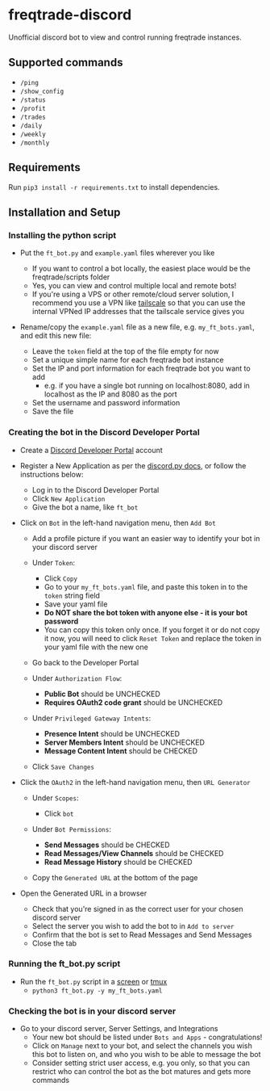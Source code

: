 # freqtrade-discord

Unofficial discord bot to view and control running freqtrade instances.

## Supported commands

* `/ping`
* `/show_config`
* `/status`
* `/profit`
* `/trades`
* `/daily`
* `/weekly`
* `/monthly`

## Requirements

Run `pip3 install -r requirements.txt` to install dependencies.

## Installation and Setup

### Installing the python script

* Put the `ft_bot.py` and `example.yaml` files wherever you like 
  * If you want to control a bot locally, the easiest place would be the freqtrade/scripts folder
  * Yes, you can view and control multiple local and remote bots!
  * If you're using a VPS or other remote/cloud server solution, I recommend you use a VPN like [tailscale](https://tailscale.com) so that you can use the internal
    VPNed IP addresses that the tailscale service gives you

* Rename/copy the `example.yaml` file as a new file, e.g. `my_ft_bots.yaml`, and edit this new file:
  * Leave the `token` field at the top of the file empty for now
  * Set a unique simple name for each freqtrade bot instance
  * Set the IP and port information for each freqtrade bot you want to add
    * e.g. if you have a single bot running on localhost:8080, add in localhost as the IP and 8080 as the port
  * Set the username and password information
  * Save the file

### Creating the bot in the Discord Developer Portal

* Create a [Discord Developer Portal](https://discord.com/developers) account

* Register a New Application as per the [discord.py docs](https://discordpy.readthedocs.io/en/latest/discord.html), or follow the instructions below:
  * Log in to the Discord Developer Portal
  * Click `New Application`
  * Give the bot a name, like `ft_bot`
  
* Click on `Bot` in the left-hand navigation menu, then `Add Bot`

  * Add a profile picture if you want an easier way to identify your bot in your discord server

  * Under `Token`:
    * Click `Copy`
    * Go to your `my_ft_bots.yaml` file, and paste this token in to the `token` string field
    * Save your yaml file
    * __Do NOT share the bot token with anyone else - it is your bot password__
    * You can copy this token only once. If you forget it or do not copy it now, you will need to click `Reset Token` and replace the token in your yaml file with the new one

  * Go back to the Developer Portal

  * Under `Authorization Flow`:
    * __Public Bot__ should be UNCHECKED
    * __Requires OAuth2 code grant__ should be UNCHECKED

  * Under `Privileged Gateway Intents`:
    * __Presence Intent__ should be UNCHECKED
    * __Server Members Intent__ should be UNCHECKED
    * __Message Content Intent__ should be CHECKED

  * Click `Save Changes`

* Click the `OAuth2` in the left-hand navigation menu, then `URL Generator` 
  * Under `Scopes`:
    * Click `bot`

  * Under `Bot Permissions`:
    * __Send Messages__ should be CHECKED
    * __Read Messages/View Channels__ should be CHECKED
    * __Read Message History__ should be CHECKED
  
  * Copy the `Generated URL` at the bottom of the page

* Open the Generated URL in a browser
  * Check that you're signed in as the correct user for your chosen discord server
  * Select the server you wish to add the bot to in `Add to server`
  * Confirm that the bot is set to Read Messages and Send Messages
  * Close the tab

### Running the ft_bot.py script

* Run the `ft_bot.py` script in a [screen](https://www.redhat.com/sysadmin/tips-using-screen) or [tmux](https://www.redhat.com/sysadmin/introduction-tmux-linux)
  * `python3 ft_bot.py -y my_ft_bots.yaml`

### Checking the bot is in your discord server

* Go to your discord server, Server Settings, and Integrations
  * Your new bot should be listed under `Bots and Apps` - congratulations!
  * Click on `Manage` next to your bot, and select the channels you wish this bot to listen on, and who you wish to be able to message the bot
  * Consider setting strict user access, e.g. you only, so that you can restrict who can control the bot as the bot matures and gets more commands
